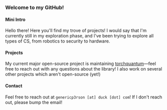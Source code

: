 ### Welcome to my GitHub! 

#### Mini Intro

Hello there! Here you'll find my trove of projects! 
I would say that I'm currently still in my exploration phase, and I've been trying to explore all types of CS, from robotics to security to hardware. 

#### Projects

My current major open-source project is maintaining [torchquantum](https://github.com/mit-han-lab/torchquantum)—feel free to reach out with any questions about the library! I also work on several other projects which aren't open-source (yet!)

#### Contact

Feel free to reach out at `genericp3rson [at] duck [dot] com`! If I don't reach out, please bump the email!
